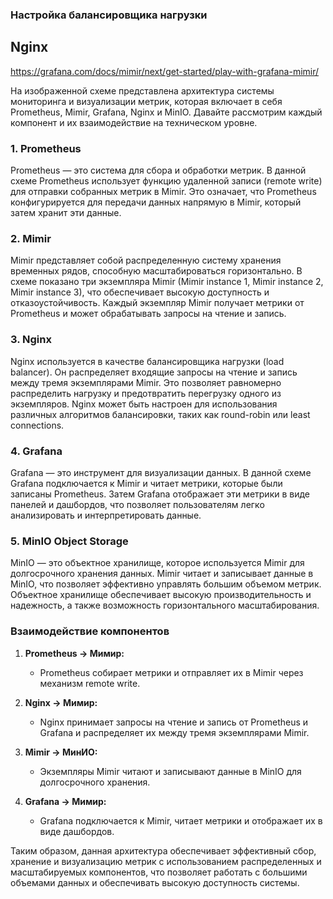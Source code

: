 ### Настройка балансировщика нагрузки

## Nginx

https://grafana.com/docs/mimir/next/get-started/play-with-grafana-mimir/

На изображенной схеме представлена архитектура системы мониторинга и визуализации метрик, которая включает в себя Prometheus, Mimir, Grafana, Nginx и MinIO. Давайте рассмотрим каждый компонент и их взаимодействие на техническом уровне.

### 1. Prometheus
Prometheus — это система для сбора и обработки метрик. В данной схеме Prometheus использует функцию удаленной записи (remote write) для отправки собранных метрик в Mimir. Это означает, что Prometheus конфигурируется для передачи данных напрямую в Mimir, который затем хранит эти данные.

### 2. Mimir
Mimir представляет собой распределенную систему хранения временных рядов, способную масштабироваться горизонтально. В схеме показано три экземпляра Mimir (Mimir instance 1, Mimir instance 2, Mimir instance 3), что обеспечивает высокую доступность и отказоустойчивость. Каждый экземпляр Mimir получает метрики от Prometheus и может обрабатывать запросы на чтение и запись.

### 3. Nginx
Nginx используется в качестве балансировщика нагрузки (load balancer). Он распределяет входящие запросы на чтение и запись между тремя экземплярами Mimir. Это позволяет равномерно распределить нагрузку и предотвратить перегрузку одного из экземпляров. Nginx может быть настроен для использования различных алгоритмов балансировки, таких как round-robin или least connections.

### 4. Grafana
Grafana — это инструмент для визуализации данных. В данной схеме Grafana подключается к Mimir и читает метрики, которые были записаны Prometheus. Затем Grafana отображает эти метрики в виде панелей и дашбордов, что позволяет пользователям легко анализировать и интерпретировать данные.

### 5. MinIO Object Storage
MinIO — это объектное хранилище, которое используется Mimir для долгосрочного хранения данных. Mimir читает и записывает данные в MinIO, что позволяет эффективно управлять большим объемом метрик. Объектное хранилище обеспечивает высокую производительность и надежность, а также возможность горизонтального масштабирования.

### Взаимодействие компонентов

1. **Prometheus -> Мимир:**
   - Prometheus собирает метрики и отправляет их в Mimir через механизм remote write.
   
2. **Nginx -> Мимир:**
   - Nginx принимает запросы на чтение и запись от Prometheus и Grafana и распределяет их между тремя экземплярами Mimir.
   
3. **Mimir -> МинИО:**
   - Экземпляры Mimir читают и записывают данные в MinIO для долгосрочного хранения.
   
4. **Grafana -> Мимир:**
   - Grafana подключается к Mimir, читает метрики и отображает их в виде дашбордов.

Таким образом, данная архитектура обеспечивает эффективный сбор, хранение и визуализацию метрик с использованием распределенных и масштабируемых компонентов, что позволяет работать с большими объемами данных и обеспечивать высокую доступность системы.
